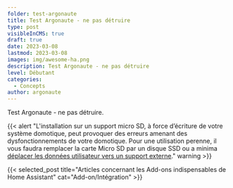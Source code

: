 ```yaml
---
folder: test-argonaute
title: Test Argonaute - ne pas détruire
type: post
visibleInCMS: true
draft: true
date: 2023-03-08
lastmod: 2023-03-08
images: img/awesome-ha.png
description: Test Argonaute - ne pas détruire
level: Débutant
categories:
  - Concepts
author: argonaute
---
```

Test Argonaute - ne pas détruire.

{{< alert "L'installation sur un support micro SD, à force d’écriture de votre système domotique, peut provoquer des erreurs amenant des dysfonctionnements de votre domotique. Pour une utilisation perenne, il vous faudra remplacer la carte Micro SD par un disque SSD ou a minima [déplacer les données utilisateur vers un support externe](/blog/installer-home-assistant-os-sur-raspberry-odroid-nuc-ou-autres/#déplacer-les-données-utilisateurs-facultatif)." warning >}}

{{< selected_post title="Articles concernant les Add-ons indispensables de Home Assistant" cat="Add-on/Intégration" >}}